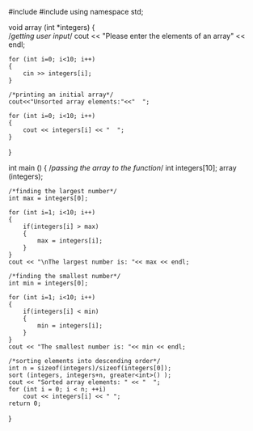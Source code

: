 #include <iostream>
#include <algorithm>
using namespace std;

void array (int *integers)
{   
    /*getting user input*/
    cout << "Please enter the elements of an array" << endl;

    for (int i=0; i<10; i++)
    {
        cin >> integers[i];
    }
    
    /*printing an initial array*/
    cout<<"Unsorted array elements:"<<"  ";

    for (int i=0; i<10; i++)
    {
        cout << integers[i] << "  ";
    }
}

int main ()
{
    /*passing the array to the function*/
    int integers[10];
    array (integers);
    
    /*finding the largest number*/
    int max = integers[0];

    for (int i=1; i<10; i++)
    {
        if(integers[i] > max)
        {
            max = integers[i];
        }
    }
    cout << "\nThe largest number is: "<< max << endl;

    /*finding the smallest number*/
    int min = integers[0];

    for (int i=1; i<10; i++)
    {
        if(integers[i] < min)
        {
            min = integers[i];
        }
    }
    cout << "The smallest number is: "<< min << endl;
    
    /*sorting elements into descending order*/
    int n = sizeof(integers)/sizeof(integers[0]); 
    sort (integers, integers+n, greater<int>() ); 
    cout << "Sorted array elements: " << "  ";
    for (int i = 0; i < n; ++i) 
        cout << integers[i] << " "; 
    return 0;
}


